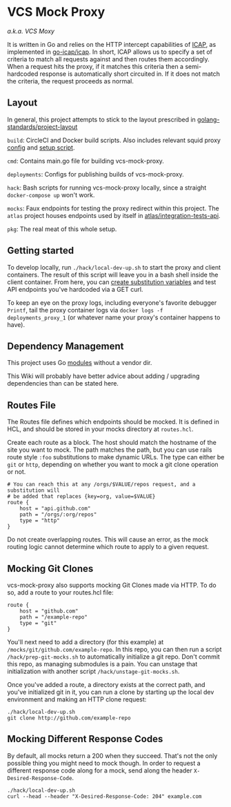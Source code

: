 # VCS Mock Proxy
_a.k.a. VCS Moxy_

It is written in Go and relies on the HTTP intercept capabilities of [ICAP](https://tools.ietf.org/html/rfc3507), as implemented in [go-icap/icap](https://github.com/go-icap/icap). In short, ICAP allows us to specify a set of criteria to match all requests against and then routes them accordingly. When a request hits the proxy, if it matches this criteria then a semi-hardcoded response is automatically short circuited in. If it does not match the criteria, the request proceeds as normal.

## Layout

In general, this project attempts to stick to the layout prescribed in [golang-standards/project-layout](https://github.com/golang-standards/project-layout)

`build`: CircleCI and Docker build scripts. Also includes relevant squid proxy [config](build/package/docker/configs/squid.conf) and [setup script](build/package/docker/scripts/squid-icap-init.sh).

`cmd`: Contains main.go file for building vcs-mock-proxy.

`deployments`: Configs for publishing builds of vcs-mock-proxy.

`hack`: Bash scripts for running vcs-mock-proxy locally, since a straight `docker-compose up` won't work.

`mocks`: Faux endpoints for testing the proxy redirect within this project. The `atlas` project houses endpoints used by itself in [atlas/integration-tests-api](https://github.com/hashicorp/atlas/tree/master/integration-tests-api/mocks).

`pkg`: The real meat of this whole setup.

## Getting started

To develop locally, run `./hack/local-dev-up.sh` to start the proxy and client containers. The result of this script will leave you in a bash shell inside the client container. From here, you can [create substitution variables](pkg/mock/mock.go#L199) and test API endpoints you've hardcoded via a GET curl.

To keep an eye on the proxy logs, including everyone's favorite debugger `Printf`, tail the proxy container logs via `docker logs -f deployments_proxy_1` (or whatever name your proxy's container happens to have).

## Dependency Management

This project uses Go [modules](https://github.com/golang/go/wiki/Modules) without a vendor dir.

This Wiki will probably have better advice about adding / upgrading dependencies than can be stated here.

## Routes File

The Routes file defines which endpoints should be mocked. It is defined in HCL, and should be stored in your mocks directory at `routes.hcl`.

Create each route as a block. The host should match the hostname of the site you want to mock. The path matches the path, but you can use rails route style `:foo` substitutions to make dynamic URLs. The type can either be `git` or `http`, depending on whether you want to mock a git clone operation or not.

```hcl
# You can reach this at any /orgs/$VALUE/repos request, and a substitution will
# be added that replaces {key=org, value=$VALUE}
route {
    host = "api.github.com"
    path = "/orgs/:org/repos"
    type = "http"
}
```

Do not create overlapping routes. This will cause an error, as the mock routing logic cannot determine which route to apply to a given request.

## Mocking Git Clones

vcs-mock-proxy also supports mocking Git Clones made via HTTP. To do so, add a route to your routes.hcl file:

```hcl
route {
    host = "github.com"
    path = "/example-repo"
    type = "git"
}
```

You'll next need to add a directory (for this example) at `/mocks/git/github.com/example-repo`. In this repo, you can then run a script `/hack/prep-git-mocks.sh` to automatically initialize a git repo. Don't commit this repo, as managing submodules is a pain. You can unstage that initialization with another script `/hack/unstage-git-mocks.sh`.

Once you've added a route, a directory exists at the correct path, and you've initialized git in it, you can run a clone by starting up the local dev environment and making an HTTP clone request:

```
./hack/local-dev-up.sh
git clone http://github.com/example-repo
```

## Mocking Different Response Codes

By default, all mocks return a 200 when they succeed. That's not the only possible thing you might need to mock though. In order to request a different response code along for a mock, send along the header `X-Desired-Response-Code`.

```
./hack/local-dev-up.sh
curl --head --header "X-Desired-Response-Code: 204" example.com
```
